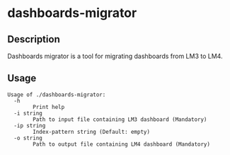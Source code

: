 # dashboards-migrator

## Description

Dashboards migrator is a tool for migrating dashboards from LM3 to LM4.

## Usage

```
Usage of ./dashboards-migrator:
  -h
        Print help
  -i string
        Path to input file containing LM3 dashboard (Mandatory)
  -ip string
        Index-pattern string (Default: empty)
  -o string
        Path to output file containing LM4 dashboard (Mandatory)
```
